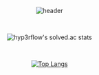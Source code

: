 <div align="center">
  
![header](https://capsule-render.vercel.app/api?type=venom&color=gradient&height=300&section=header&text=I%20AM%20monam2&fontColor=5dba9b&fontSize=80)

<br>

![hyp3rflow's solved.ac stats](https://github-readme-solvedac.hyp3rflow.vercel.app/api/?handle=kangcw0107)

<br>

[![Top Langs](https://github-readme-stats.vercel.app/api/top-langs/?username=monam2&layout=compact)](https://github.com/anuraghazra/github-readme-stats)

</div>
